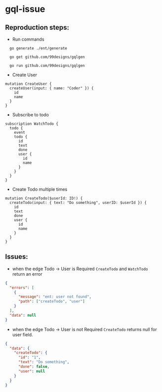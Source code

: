 # gql-issue

## Reproduction steps:

- Run commands

```console
  go generate ./ent/generate
```

```console
  go get github.com/99designs/gqlgen
```

```console
  go run github.com/99designs/gqlgen
```

- Create User

```gql
mutation CreateUser {
  createUser(input: { name: "Coder" }) {
    id
    name
  }
}
```

- Subscribe to todo

```gql
subscription WatchTodo {
  todo {
    event
    todo {
      id
      text
      done
      user {
        id
        name
      }
    }
  }
}
```

- Create Todo multiple times

```gql
mutation CreateTodo($userId: ID!) {
  createTodo(input: { text: "Do something", userID: $userId }) {
    id
    text
    done
    user {
      id
      name
    }
  }
}
```

## Issues:

- when the edge Todo -> User is Required `CreateTodo` and `WatchTodo` return an error

```json
{
  "errors": [
    {
      "message": "ent: user not found",
      "path": ["createTodo", "user"]
    }
  ],
  "data": null
}
```

- when the edge Todo -> User is not Required `CreateTodo` returns null for user field.

```json
{
  "data": {
    "createTodo": {
      "id": "1",
      "text": "Do something",
      "done": false,
      "user": null
    }
  }
}
```
